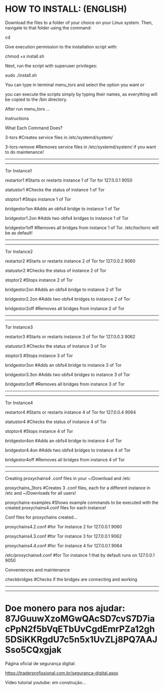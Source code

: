 


# HOW TO INSTALL: (ENGLISH)

Download the files to a folder of your choice on your Linux system. Then, navigate to that folder using the command:

cd <folder>

Give execution permission to the installation script with:

chmod +x install.sh

Next, run the script with superuser privileges:

sudo ./install.sh

You can type in terminal menu_tors and select the option you want or

you can execute the scripts simply by typing their names, as everything will be copied to the /bin directory.


After run menu_tors ...

Instructions

What Each Command Does?

 3-tors #Creates service files in /etc/systemd/system/
 
 3-tors-remove #Removes service files in /etc/systemd/system/ if you want to do maintenance!

 ------------------------------------------------------------------------------------

 ------------------------------------------------------------------------------------
 

Tor Instance1

 restartor1 #Starts or restarts instance 1 of Tor for 127.0.0.1 9050
 
 statustor1 #Checks the status of instance 1 of Tor
 
 stoptor1 #Stops instance 1 of Tor
 
 bridgestor1on #Adds an obfs4 bridge to instance 1 of Tor
 
 bridgestor1.2on #Adds two obfs4 bridges to instance 1 of Tor
 
 bridgestor1off #Removes all bridges from instance 1 of Tor. /etc/tor/torrc will be as default!

 ------------------------------------------------------------------------------------

 ------------------------------------------------------------------------------------
 

Tor Instance2

 restartor2 #Starts or restarts instance 2 of Tor for 127.0.0.2 9060
 
 statustor2 #Checks the status of instance 2 of Tor
 
 stoptor2 #Stops instance 2 of Tor
 
 bridgestor2on #Adds an obfs4 bridge to instance 2 of Tor
 
 bridgestor2.2on #Adds two obfs4 bridges to instance 2 of Tor
 
 bridgestor2off #Removes all bridges from instance 2 of Tor

 ------------------------------------------------------------------------------------

 ------------------------------------------------------------------------------------
 

Tor Instance3

 restartor3 #Starts or restarts instance 3 of Tor for 127.0.0.3 9062
 
 statustor3 #Checks the status of instance 3 of Tor
 
 stoptor3 #Stops instance 3 of Tor
 
 bridgestor3on #Adds an obfs4 bridge to instance 3 of Tor
 
 bridgestor3.3on #Adds two obfs4 bridges to instance 3 of Tor
 
 bridgestor3off #Removes all bridges from instance 3 of Tor

 ------------------------------------------------------------------------------------

 ------------------------------------------------------------------------------------

Tor Instance4

 restartor4 #Starts or restarts instance 4 of Tor for 127.0.0.4 9064
 
 statustor4 #Checks the status of instance 4 of Tor
 
 stoptor4 #Stops instance 4 of Tor
 
 bridgestor4on #Adds an obfs4 bridge to instance 4 of Tor
 
 bridgestor4.4on #Adds two obfs4 bridges to instance 4 of Tor
 
 bridgestor4off #Removes all bridges from instance 4 of Tor

 ------------------------------------------------------------------------------------

 ------------------------------------------------------------------------------------
 

Creating proxychains4 .conf files in your ~/Download and /etc

proxychains_3tors #Creates 3 .conf files, each for a different instance in /etc and ~/Downloads for all users!

proxychains-examples #Shows example commands to be executed with the created proxychains4.conf files for each instance!

Conf files for proxychains created...

proxychains4.2.conf #for Tor instance 2 for 127.0.0.1 9060

proxychains4.3.conf #for Tor instance 3 for 127.0.0.1 9062

proxychains4.4.conf #for Tor instance 4 for 127.0.0.1 9064

/etc/proxychains4.conf #for Tor instance 1 that by default runs on 127.0.0.1 9050


Conveniences and maintenance

checkbridges #Checks if the bridges are connecting and working

------------------------------------------------------------------------------------

------------------------------------------------------------------------------------



# Doe monero para nos ajudar: 87JGuuwXzoMGwQAcSD7cvS7D7iacPpN2f5bVqETbUvCgdEmrPZa12gh5DSiKKRgdU7c5n5x1UvZLj8PQ7AAJSso5CQxgjak

Página oficial de segurança digital:

https://traderprofissional.com.br/seguranca-digital.aspx

Vídeo tutorial youtube: em construção...









